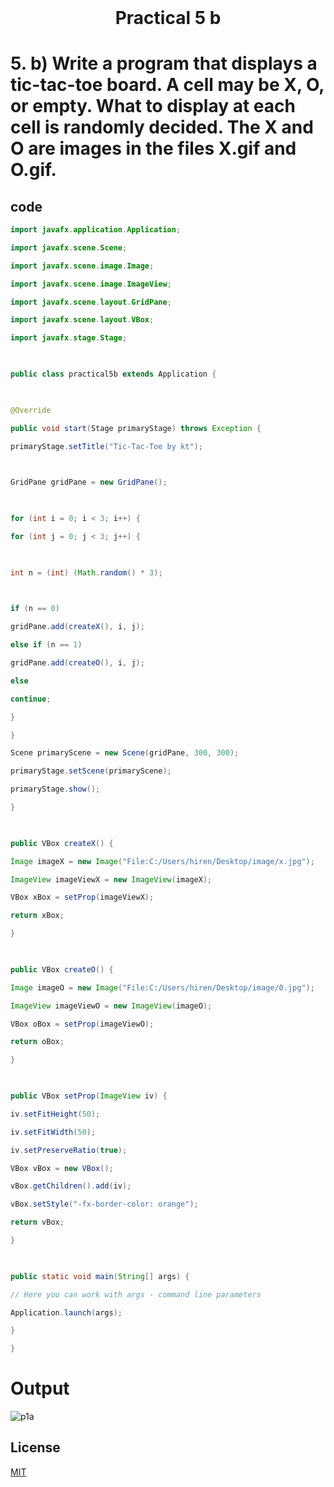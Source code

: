 <h1 align="center" style="margin-top: 0px;"> Practical 5 b </h1> 

# 5. 	b) Write a program that displays a tic-tac-toe board. A cell may be X, O, or empty.  What to display at each cell is randomly decided. The X and O are images in the  files X.gif and O.gif.

## code

```java
import javafx.application.Application;

import javafx.scene.Scene;

import javafx.scene.image.Image;

import javafx.scene.image.ImageView;

import javafx.scene.layout.GridPane;

import javafx.scene.layout.VBox;

import javafx.stage.Stage;

 

public class practical5b extends Application {

 

@Override

public void start(Stage primaryStage) throws Exception {

primaryStage.setTitle("Tic-Tac-Toe by kt");

 

GridPane gridPane = new GridPane();

 

for (int i = 0; i < 3; i++) {

for (int j = 0; j < 3; j++) {

 

int n = (int) (Math.random() * 3);

 

if (n == 0)

gridPane.add(createX(), i, j);

else if (n == 1)

gridPane.add(createO(), i, j);

else

continue;

}

}

Scene primaryScene = new Scene(gridPane, 300, 300);

primaryStage.setScene(primaryScene);

primaryStage.show();

}

 

public VBox createX() {

Image imageX = new Image("File:C:/Users/hiren/Desktop/image/x.jpg");

ImageView imageViewX = new ImageView(imageX);

VBox xBox = setProp(imageViewX);

return xBox;

}

 

public VBox createO() {

Image imageO = new Image("File:C:/Users/hiren/Desktop/image/0.jpg");

ImageView imageViewO = new ImageView(imageO);

VBox oBox = setProp(imageViewO);

return oBox;

}

 

public VBox setProp(ImageView iv) {

iv.setFitHeight(50);

iv.setFitWidth(50);

iv.setPreserveRatio(true);

VBox vBox = new VBox();

vBox.getChildren().add(iv);

vBox.setStyle("-fx-border-color: orange");

return vBox;

}

 

public static void main(String[] args) {

// Here you can work with args - command line parameters

Application.launch(args);

}

}
```

# Output 

![p1a](https://hiren14.github.io/java_lab_050/output/practical5/output5b.png)

## License
[MIT](https://hiren14.github.io/java_lab_050/LICENSE)